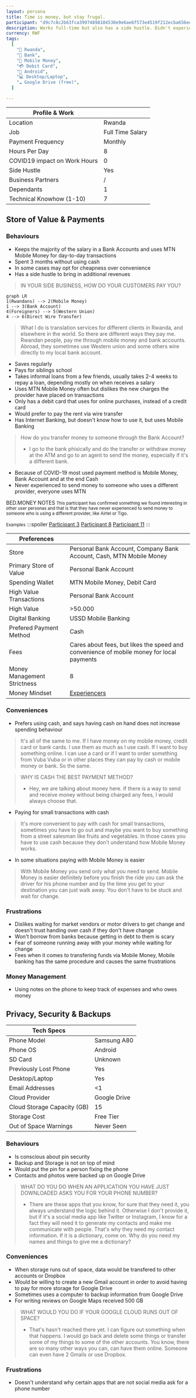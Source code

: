 ```yaml
---
layout: persona
title: Time is money, but stay frugal.
participant: "d9c7c8c2b63fca39974898104530e9e6ae6f573e4519f212ecba656eed6a6067"
description: Works full-time but also has a side hustle. Didn't experience any changes due to COVID-19 when it comes to working hours. Getting paid from the company on a bank account. Doesn't like waiting for change when paying with cash at the market or when taking a motor bike - especially after some bad experience with not getting the correct change. Considers MobileMoney as safer but not necessarily quicker. Most preferred way to get paid is cash. Would prefer to create a new Gmail account to get an additional 15GB of space, instead of getting a paid Google Drive subscription.
currency: RWF
tags:
  [
    "📍 Rwanda",
    "🏦 Bank",
    "💸 Mobile Money",
    "💳 Debit Card",
    "📱 Android",
    "💻 Desktop/Laptop",
    "☁️ Google Drive (free)",
  ]

---
```


| Profile & Work                |                  |
| ----------------------------- | ---------------- |
| Location                      | Rwanda           |
| Job                           | Full Time Salary |
| Payment Frequency             | Monthly          |
| Hours Per Day                 | 8                |
| COVID19  impact on Work Hours | 0                |
| Side Hustle                   | Yes              |
| Business Partners             | /                |
| Dependants                    | 1                |
| Technical Knowhow (1-10)      | 7                |

## Store of Value & Payments 

### Behaviours

- Keeps the majority of the salary in a Bank Accounts and uses MTN Mobile Money for day-to-day transactions
- Spent 3 months without using cash
- In some cases may opt for cheapness over convenience
- Has a side hustle to bring in additional revenues

> IN YOUR SIDE BUSINESS, HOW DO YOUR CUSTOMERS PAY YOU?
> 
```mermaid
graph LR
1(Rwandans) --> 2(Mobile Money) 
1 --> 3(Bank Account)
4(Foreigners) --> 5(Western Union)
4 --> 6(Direct Wire Transfer)
```
> What I do is translation services for different clients in Rwanda, and elsewhere in the world. So there are different ways they pay me. Rwandan people, pay me through mobile money and bank accounts. Abroad, they sometimes use Western union and some others wire directly to my local bank account.
- Saves regularly
- Pays for siblings school
- Takes informal loans from a few friends, usually takes 2-4 weeks to repay a loan, depending mostly on when receives a salary
- Uses MTN Mobile Money often but dislikes the new charges the provider have placed on transactions
- Only has a debit card that uses for online purchases, instead of a credit card
- Would prefer to pay the rent via wire transfer
- Has Internet Banking, but doesn't know how to use it, but uses Mobile Banking
> How do you transfer money to someone through the Bank Account?
> - I go to the bank phisically and do the transfer or withdraw money at the ATM and go to an agent to send the money, especially if it's a different bank.

- Because of COVID-19 most used payment method is Mobile Money, Bank Account and at the end Cash
- Never experienced to send money to someone who uses a different provider, everyone uses MTN

BED.MONEY NOTES
<small> This participant has confirmed something we found interesting in other user personas and that is that they have never experienced to send money to someone who is using a different provider, like Airtel or Tigo.</small>

 <small>Examples</small>
:::spoiler
[Participant 3](https://hackmd.io/B2ctPKllRj6wmUaTwNc9rw)
[Participant 8](https://hackmd.io/EvD2QLufSAqa--nhqhOjeQ)
[Participant 11](https://hackmd.io/repBXgLySJqCVG0aLY0e_w)
:::

| Preferences                 |                      |
| --------------------------- | -------------------- |
| Store                       | Personal Bank Account, Company Bank Account, Cash, MTN Mobile Money                 |
| Primary Store of Value      | Personal Bank Account|
| Spending Wallet             | MTN Mobile Money, Debit Card |
| High Value Transactions     | Personal Bank Account  |
| High Value                  | >50.000   |
| Digital Banking             | USSD Mobile Banking  |
| Prefered Payment Method     | Cash   |
| Fees                        | Cares about fees, but likes the speed and convenience of mobile money for local payments |
| Money Management Strictness  |   8  |
| Money Mindset  | [Experiencers]                  |

### Conveniences

- Prefers using cash, and says having cash on hand does not increase spending behaviour

> It's all of the same to me. If I have money on my mobile money, credit card or bank cards. I use them as much as I use cash. If I want to buy something online. I can use a card or if I want to order something from Vuba Vuba or in other places they can pay by cash or mobile money or bank. So the same.

> WHY IS CASH THE BEST PAYMENT METHOD? 
> - Hey, we are talking about money here. If there is a way to send and receive money without being charged any fees, I would always choose that.
> 
- Paying for small transactions with cash 

> It's more convenient to pay with cash for small transactions, sometimes you have to go out and maybe you want to buy something from a street salesman like fruits and vegetables. In those cases you have to use cash because they don't understand how Mobile Money works.

- In some situations paying with Mobile Money is easier

> With Mobile Money you send only what you need to send. Mobile Money is easier definitely before you finish the ride you can ask the driver for his phone number and by the time you get to your destination you can just walk away. You don't have to be stuck and wait for change.

### Frustrations

- Dislikes waiting for market vendors or motor drivers to get change and doesn't trust handing over cash if they don't have change
- Won't borrow from banks because getting in debt to them is scary
- Fear of someone running away with your money while waiting for change
- Fees when it comes to transfering funds via Mobile Money, Mobile banking has the same procedure and causes the same frustrations 

### Money Management

- Using notes on the phone to keep track of expenses and who owes money

## Privacy, Security & Backups

| Tech Specs                  |              |
| --------------------------- | ------------ |
| Phone Model                 | Samsung A80  |
| Phone OS                    | Android      |
| SD Card                     | Unknown      |
| Previously Lost Phone       | Yes          |
| Desktop/Laptop              | Yes          |
| Email Addresses             | <1           |
| Cloud Provider              | Google Drive |
| Cloud Storage Capacity (GB) | 15           |
| Storage Cost                | Free Tier    |
| Out of Space Warnings       | Never Seen   |

### Behaviours

- Is conscious about pin security
- Backup and Storage is not on top of mind
- Would put the pin for a person fixing the phone
- Contacts and photos were backed up on Google Drive

> WHAT DO YOU DO WHEN AN APPLICATION YOU HAVE JUST DOWNLOADED ASKS YOU FOR YOUR PHONE NUMBER?
> - There are these apps that you know, for sure that they need it, you always understand the logic behind it. Otherwise I don't provide it, but if it's a social media app like Twitter or Instagram, I know for a fact they will need it to generate my contacts and make me communicate with people. That's why they need my contact information. If it is a dictionary, come on. Why do you need my names and things to give me a dictionary?

### Conveniences

- When storage runs out of space, data would be transfered to other accounts or Dropbox
- Would be willing to create a new Gmail account in order to avoid having to pay for more storage for Google Drive
- Sometimes uses a computer to backup information from Google Drive
- For writing reviews on Google Maps received 500 GB 

> WHAT WOULD YOU DO IF YOUR GOOGLE CLOUD RUNS OUT OF SPACE?
> - That's hasn't reached there yet. I can figure out something when that happens. I would go back and delete some things or transfer some of my things to some of the other accounts. You know, there are so many other ways you can, can have them online. Someone can even have 2 Gmails or use Dropbox.

### Frustrations

- Doesn't understand why certain apps that are not social media ask for a phone number



[Experiencers]: https://mindsets.fjordnet.com/the-four-money-mindsets/experiencers
